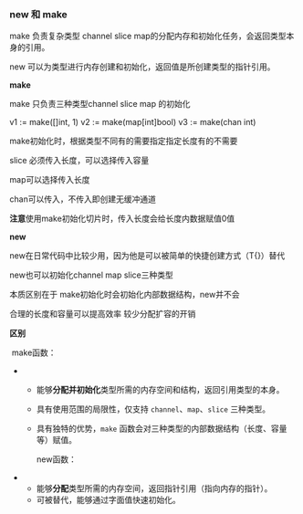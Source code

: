 ### new 和 make

make 负责复杂类型 channel slice map的分配内存和初始化任务，会返回类型本身的引用。

new 可以为类型进行内存创建和初始化，返回值是所创建类型的指针引用。



**make**

make 只负责三种类型channel slice map 的初始化

 v1 := make([]int, 1)
 v2 := make(map[int]bool)
 v3 := make(chan int)

make初始化时，根据类型不同有的需要指定指定长度有的不需要

slice 必须传入长度，可以选择传入容量

map可以选择传入长度

chan可以传入，不传入即创建无缓冲通道

**注意**使用make初始化切片时，传入长度会给长度内数据赋值0值



**new**

new在日常代码中比较少用，因为他是可以被简单的快捷创建方式（T{}）替代

new也可以初始化channel map slice三种类型 

本质区别在于 make初始化时会初始化内部数据结构，new并不会

合理的长度和容量可以提高效率 较少分配扩容的开销



**区别**

​			make函数：

- - 能够**分配并初始化**类型所需的内存空间和结构，返回引用类型的本身。

  - 具有使用范围的局限性，仅支持 `channel`、`map`、`slice` 三种类型。

  - 具有独特的优势，`make` 函数会对三种类型的内部数据结构（长度、容量等）赋值。

    new函数：

- - 能够**分配**类型所需的内存空间，返回指针引用（指向内存的指针）。
  - 可被替代，能够通过字面值快速初始化。

